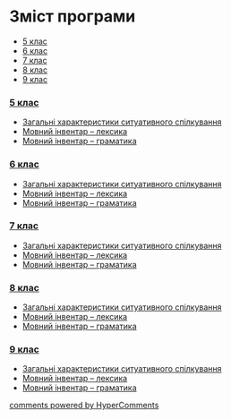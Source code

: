 <div id="hypercomments_widget" class="js-hypercomments-widget invisible"></div>

# Зміст програми

<div>
  <!-- Nav tabs -->
  <ul class="nav nav-tabs" role="tablist">
    <li role="presentation" class="active"><a href="#home" aria-controls="home" role="tab" data-toggle="tab">5 клас</a></li>
    <li role="presentation"><a href="#menu1" aria-controls="menu1" role="tab" data-toggle="tab">6 клас</a></li>
    <li role="presentation"><a href="#menu2" aria-controls="menu2" role="tab" data-toggle="tab">7 клас</a></li>
    <li role="presentation"><a href="#menu3" aria-controls="menu3" role="tab" data-toggle="tab">8 клас</a></li>
    <li role="presentation"><a href="#menu4" aria-controls="menu4" role="tab" data-toggle="tab">9 клас</a></li>
  </ul>
  <!-- Tab panes -->
  <div class="tab-content">
    <div role="tabpanel" class="tab-pane active" id="home"><h3><a href="https://englishmonspecial59.ed-era.com/1/5_klas.html">5 клас</a></h3>
      <ul type="disc">
        <li><a href="1/spilkuvannya.md">Загальні характеристики ситуативного спілкування</a></li>
        <li><a href="1/leksyka.md">Мовний інвентар – лексика</a></li>
        <li><a href="1/gramatyka.md">Мовний інвентар – граматика</a></li>
      </ul>
    </div>
<div role="tabpanel" class="tab-pane" id="menu1"><h3><a href="https://englishmonspecial59.ed-era.com/2/6_klas.html">6 клас</a></h3>
  <ul type="disc">
    <li><a href="2/spilkuvannya.md">Загальні характеристики ситуативного спілкування</a></li>
    <li><a href="2/leksyka.md">Мовний інвентар – лексика</a></li>
    <li><a href="2/gramatyka.md">Мовний інвентар – граматика</a></li>
  </ul>
</div>
<div role="tabpanel" class="tab-pane" id="menu2"><h3><a href="https://englishmonspecial59.ed-era.com/3/7_klas.html">7 клас</a></h3>
<ul type="disc">
  <li><a href="3/spilkuvannya.md">Загальні характеристики ситуативного спілкування</a></li>
  <li><a href="3/leksyka.md">Мовний інвентар – лексика</a></li>
  <li><a href="3/gramatyka.md">Мовний інвентар – граматика</a></li>
</ul>
</ul>
</div>
<div role="tabpanel" class="tab-pane" id="menu3"><h3><a href="https://englishmonspecial59.ed-era.com/4/8_klas.html">8 клас</a></h3>
<ul type="disc">
  <li><a href="4/spilkuvannya.md">Загальні характеристики ситуативного спілкування</a></li>
  <li><a href="4/leksyka.md">Мовний інвентар – лексика</a></li>
  <li><a href="4/gramatyka.md">Мовний інвентар – граматика</a></li>
</ul>
</div>
<div role="tabpanel" class="tab-pane" id="menu4"><h3><a href="https://englishmonspecial59.ed-era.com/5/9_klas.html">9 клас</a></h3>
<ul type="disc">
<li><a href="5/spilkuvannya.md">Загальні характеристики ситуативного спілкування</a></li>
<li><a href="5/leksyka.md">Мовний інвентар – лексика</a></li>
<li><a href="5/gramatyka.md">Мовний інвентар – граматика</a></li>
</ul>
</div>
</div>
</div>


<div class="js-hypercomments-container">
<a href="http://hypercomments.com" class="hc-link" title="comments widget">comments powered by HyperComments</a>
</div>